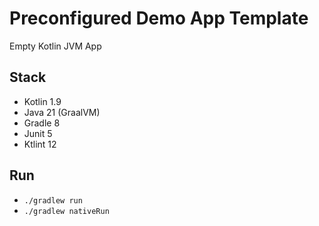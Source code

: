 # Preconfigured Demo App Template

Empty Kotlin JVM App

## Stack
- Kotlin 1.9
- Java 21 (GraalVM)
- Gradle 8
- Junit 5
- Ktlint 12

## Run

- `./gradlew run`
- `./gradlew nativeRun`

